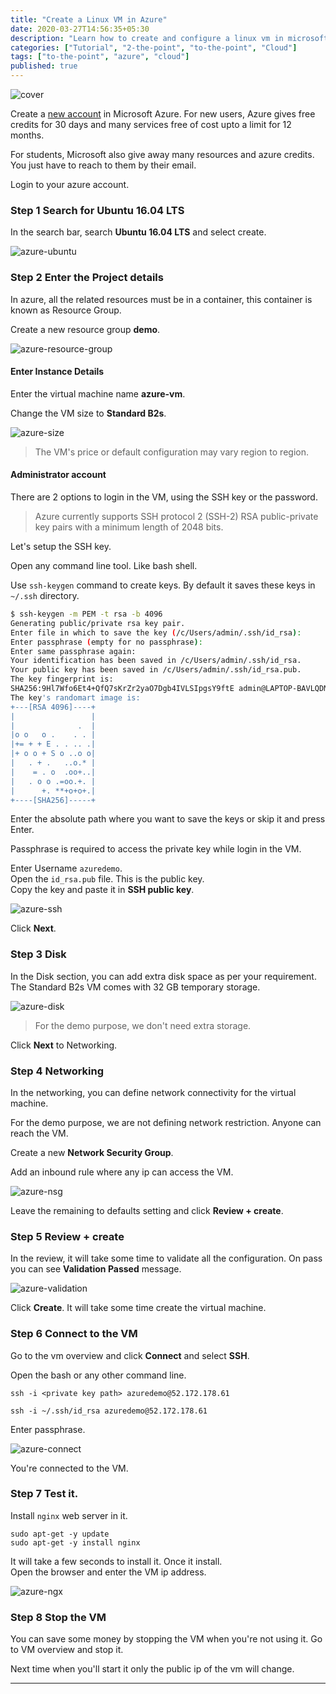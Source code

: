 ```yaml
---
title: "Create a Linux VM in Azure"
date: 2020-03-27T14:56:35+05:30
description: "Learn how to create and configure a linux vm in microsoft azure cloud."
categories: ["Tutorial", "2-the-point", "to-the-point", "Cloud"]
tags: ["to-the-point", "azure", "cloud"]
published: true
---
```

![cover](../images/clement-h-95YRwf6CNw8-unsplash.jpg)

Create a [new account](https://azure.microsoft.com/en-in/free/) in Microsoft Azure. For new users, Azure gives free credits for 30 days and many services free of cost upto a limit for 12 months.

For students, Microsoft also give away many resources and azure credits. You just have to reach to them by their email.

Login to your azure account.

### Step 1 Search for Ubuntu 16.04 LTS

In the search bar, search **Ubuntu 16.04 LTS** and select create.

![azure-ubuntu](./images/azure-ubuntu.PNG)

### Step 2 Enter the Project details

In azure, all the related resources must be in a container, this container is known as Resource Group.

Create a new resource group **demo**.

![azure-resource-group](./images/azure-rg.PNG)

#### Enter Instance Details

Enter the virtual machine name **azure-vm**.

Change the VM size to **Standard B2s**.

![azure-size](./images/azure-vm-size.PNG)

> The VM's price or default configuration may vary region to region.

#### Administrator account

There are 2 options to login in the VM, using the SSH key or the password.

> Azure currently supports SSH protocol 2 (SSH-2) RSA public-private key pairs with a minimum length of 2048 bits.

Let's setup the SSH key.

Open any command line tool. Like bash shell.

Use `ssh-keygen` command to create keys. By default it saves these keys in `~/.ssh` directory.

```sh
$ ssh-keygen -m PEM -t rsa -b 4096
Generating public/private rsa key pair.
Enter file in which to save the key (/c/Users/admin/.ssh/id_rsa):
Enter passphrase (empty for no passphrase):
Enter same passphrase again:
Your identification has been saved in /c/Users/admin/.ssh/id_rsa.
Your public key has been saved in /c/Users/admin/.ssh/id_rsa.pub.
The key fingerprint is:
SHA256:9Hl7Wfo6Et4+QfQ7sKrZr2yaO7Dgb4IVLSIpgsY9ftE admin@LAPTOP-BAVLQDM1
The key's randomart image is:
+---[RSA 4096]----+
|                 |
|              .  |
|o o   o .    . . |
|+= + + E . . .. .|
|+ o o + S o ..o o|
|   . + .   ..o.* |
|    = . o  .oo+..|
|   . o o .=oo.+. |
|      +. **+o+o+.|
+----[SHA256]-----+

```

Enter the absolute path where you want to save the keys or skip it and press Enter.

Passphrase is required to access the private key while login in the VM.

Enter Username `azuredemo`.  
Open the `id_rsa.pub` file. This is the public key.  
Copy the key and paste it in **SSH public key**.

![azure-ssh](./images/azure-ssh.PNG)

Click **Next**.

### Step 3 Disk

In the Disk section, you can add extra disk space as per your requirement. The Standard B2s VM comes with 32 GB temporary storage.

![azure-disk](./images/azure-disk.PNG)

> For the demo purpose, we don't need extra storage.

Click **Next** to Networking.

### Step 4 Networking

In the networking, you can define network connectivity for the virtual machine.

For the demo purpose, we are not defining network restriction. Anyone can reach the VM.

Create a new **Network Security Group**.

Add an inbound rule where any ip can access the VM.

![azure-nsg](./images/azure-vm-nsg.PNG)

Leave the remaining to defaults setting and click **Review + create**.

### Step 5 Review + create

In the review, it will take some time to validate all the configuration. On pass you can see **Validation Passed** message.

![azure-validation](./images/azure-vm-validation.PNG)

Click **Create**. It will take some time create the virtual machine.

### Step 6 Connect to the VM

Go to the vm overview and click **Connect** and select **SSH**.

Open the bash or any other command line.

```
ssh -i <private key path> azuredemo@52.172.178.61

ssh -i ~/.ssh/id_rsa azuredemo@52.172.178.61
```

Enter passphrase.

![azure-connect](./images/azure-vm-connect.PNG)

You're connected to the VM.

### Step 7 Test it.

Install `nginx` web server in it.

```
sudo apt-get -y update
sudo apt-get -y install nginx
```

It will take a few seconds to install it. Once it install.  
Open the browser and enter the VM ip address.

![azure-ngx](./images/azure-nginx.PNG)

### Step 8 Stop the VM

You can save some money by stopping the VM when you're not using it. Go to VM overview and stop it.

Next time when you'll start it only the public ip of the vm will change.

---